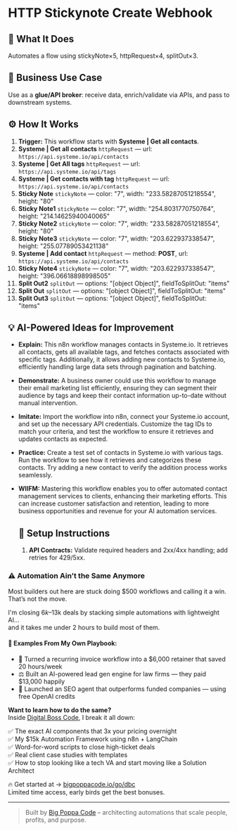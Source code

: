 # HTTP Stickynote Create Webhook
  ## 🚀 What It Does
  Automates a flow using stickyNote×5, httpRequest×4, splitOut×3.
  
  ## 💼 Business Use Case
  Use as a **glue/API broker**: receive data, enrich/validate via APIs, and pass to downstream systems.
  
  ## ⚙️ How It Works
  1. **Trigger:** This workflow starts with **Systeme | Get all contacts**.
  2. **Systeme | Get all contacts** `httpRequest` — url: `https://api.systeme.io/api/contacts`
3. **Systeme | Get All tags** `httpRequest` — url: `https://api.systeme.io/api/tags`
4. **Systeme | Get contacts with tag** `httpRequest` — url: `https://api.systeme.io/api/contacts`
5. **Sticky Note** `stickyNote` — color: "7", width: "233.58287051218554", height: "80"
6. **Sticky Note1** `stickyNote` — color: "7", width: "254.8031770750764", height: "214.14625940040065"
7. **Sticky Note2** `stickyNote` — color: "7", width: "233.58287051218554", height: "80"
8. **Sticky Note3** `stickyNote` — color: "7", width: "203.622937338547", height: "255.07789053421138"
9. **Systeme | Add contact** `httpRequest` — method: **POST**, url: `https://api.systeme.io/api/contacts`
10. **Sticky Note4** `stickyNote` — color: "7", width: "203.622937338547", height: "396.06618898998505"
11. **Split Out2** `splitOut` — options: "[object Object]", fieldToSplitOut: "items"
12. **Split Out** `splitOut` — options: "[object Object]", fieldToSplitOut: "items"
13. **Split Out3** `splitOut` — options: "[object Object]", fieldToSplitOut: "items"
  
  ## 💡 AI-Powered Ideas for Improvement
  - **Explain:** This n8n workflow manages contacts in Systeme.io. It retrieves all contacts, gets all available tags, and fetches contacts associated with specific tags. Additionally, it allows adding new contacts to Systeme.io, efficiently handling large data sets through pagination and batching.

- **Demonstrate:** A business owner could use this workflow to manage their email marketing list efficiently, ensuring they can segment their audience by tags and keep their contact information up-to-date without manual intervention.

- **Imitate:** Import the workflow into n8n, connect your Systeme.io account, and set up the necessary API credentials. Customize the tag IDs to match your criteria, and test the workflow to ensure it retrieves and updates contacts as expected.

- **Practice:** Create a test set of contacts in Systeme.io with various tags. Run the workflow to see how it retrieves and categorizes these contacts. Try adding a new contact to verify the addition process works seamlessly.

- **WIIFM:** Mastering this workflow enables you to offer automated contact management services to clients, enhancing their marketing efforts. This can increase customer satisfaction and retention, leading to more business opportunities and revenue for your AI automation services.
  
  ## 🔧 Setup Instructions
  1. **API Contracts:** Validate required headers and 2xx/4xx handling; add retries for 429/5xx.
  
### ⚠️ Automation Ain’t the Same Anymore

Most builders out here are stuck doing $500 workflows and calling it a win.  
That’s not the move.  

I'm closing $6k–$13k deals by stacking simple automations with lightweight AI...  
and it takes me under 2 hours to build most of them.

#### 🧠 Examples From My Own Playbook:
- 🔁 Turned a recurring invoice workflow into a $6,000 retainer that saved 20 hours/week  
- ⚖️ Built an AI-powered lead gen engine for law firms — they paid $13,000 happily  
- 🚀 Launched an SEO agent that outperforms funded companies — using free OpenAI credits  

**Want to learn how to do the same?**  
Inside [Digital Boss Code](https://bigpoppacode.io/go/dbc), I break it all down:

✅ The exact AI components that 3x your pricing overnight  
✅ My $15k Automation Framework using n8n + LangChain  
✅ Word-for-word scripts to close high-ticket deals  
✅ Real client case studies with templates  
✅ How to stop looking like a tech VA and start moving like a Solution Architect  

🔥 Get started at → [bigpoppacode.io/go/dbc](https://bigpoppacode.io/go/dbc)  
Limited time access, early birds get the best bonuses.

---
> Built by [Big Poppa Code](https://bigpoppacode.io) – architecting automations that scale people, profits, and purpose.
  